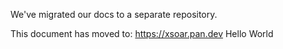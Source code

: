We've migrated our docs to a separate repository. 

This document has moved to: https://xsoar.pan.dev
Hello World